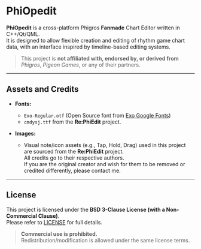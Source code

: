# PhiOpedit

**PhiOpedit** is a cross-platform Phigros **Fanmade** Chart Editor written in C++/Qt/QML.  
It is designed to allow flexible creation and editing of rhythm game chart data, with an interface inspired by timeline-based editing systems.

> This project is **not affiliated with, endorsed by, or derived from** *Phigros*, *Pigeon Games*, or any of their partners.

---

## Assets and Credits

- **Fonts:**  
  - `Exo-Regular.otf` (Open Source font from [Exo Google Fonts](https://fonts.google.com/specimen/Exo))  
  - `cmdysj.ttf` from the **Re:PhiEdit** project.

- **Images:**  
  - Visual note/icon assets (e.g., Tap, Hold, Drag) used in this project are sourced from the **Re:PhiEdit** project.  
    All credits go to their respective authors.  
    If you are the original creator and wish for them to be removed or credited differently, please contact me.

---

## License

This project is licensed under the **BSD 3-Clause License (with a Non-Commercial Clause)**.  
Please refer to [LICENSE](LICENSE.txt) for full details.

> **Commercial use is prohibited.**  
> Redistribution/modification is allowed under the same license terms.
